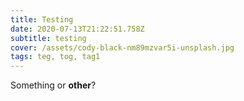 ```yaml
---
title: Testing
date: 2020-07-13T21:22:51.758Z
subtitle: testing
cover: /assets/cody-black-nm89mzvar5i-unsplash.jpg
tags: teg, tog, tag1
---
```

Something or **other**?